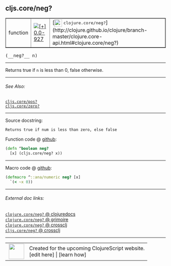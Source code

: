 ## cljs.core/neg?



 <table border="1">
<tr>
<td>function</td>
<td><a href="https://github.com/cljsinfo/cljs-api-docs/tree/0.0-927"><img valign="middle" alt="[+] 0.0-927" title="Added in 0.0-927" src="https://img.shields.io/badge/+-0.0--927-lightgrey.svg"></a> </td>
<td>
[<img height="24px" valign="middle" src="http://i.imgur.com/1GjPKvB.png"> <samp>clojure.core/neg?</samp>](http://clojure.github.io/clojure/branch-master/clojure.core-api.html#clojure.core/neg?)
</td>
</tr>
</table>


 <samp>
(__neg?__ n)<br>
</samp>

---

Returns true if `n` is less than 0, false otherwise.

---


###### See Also:

[`cljs.core/pos?`](cljs.core_posQMARK.md)<br>
[`cljs.core/zero?`](cljs.core_zeroQMARK.md)<br>

---


Source docstring:

```
Returns true if num is less than zero, else false
```


Function code @ [github](https://github.com/clojure/clojurescript/blob/r3149/src/cljs/cljs/core.cljs#L2442-L2444):

```clj
(defn ^boolean neg?
  [x] (cljs.core/neg? x))
```

<!--
Repo - tag - source tree - lines:

 <pre>
clojurescript @ r3149
└── src
    └── cljs
        └── cljs
            └── <ins>[core.cljs:2442-2444](https://github.com/clojure/clojurescript/blob/r3149/src/cljs/cljs/core.cljs#L2442-L2444)</ins>
</pre>

-->

---

Macro code @ [github](https://github.com/clojure/clojurescript/blob/r3149/src/clj/cljs/core.clj#L490-L491):

```clj
(defmacro ^::ana/numeric neg? [x]
  `(< ~x 0))
```

<!--
Repo - tag - source tree - lines:

 <pre>
clojurescript @ r3149
└── src
    └── clj
        └── cljs
            └── <ins>[core.clj:490-491](https://github.com/clojure/clojurescript/blob/r3149/src/clj/cljs/core.clj#L490-L491)</ins>
</pre>
-->

---


###### External doc links:

[`clojure.core/neg?` @ clojuredocs](http://clojuredocs.org/clojure.core/neg_q)<br>
[`clojure.core/neg?` @ grimoire](http://conj.io/store/v1/org.clojure/clojure/1.7.0-beta3/clj/clojure.core/neg%3F/)<br>
[`clojure.core/neg?` @ crossclj](http://crossclj.info/fun/clojure.core/neg%3F.html)<br>
[`cljs.core/neg?` @ crossclj](http://crossclj.info/fun/cljs.core.cljs/neg%3F.html)<br>

---

 <table>
<tr><td>
<img valign="middle" align="right" width="48px" src="http://i.imgur.com/Hi20huC.png">
</td><td>
Created for the upcoming ClojureScript website.<br>
[edit here] | [learn how]
</td></tr></table>

[edit here]:https://github.com/cljsinfo/cljs-api-docs/blob/master/cljsdoc/cljs.core_negQMARK.cljsdoc
[learn how]:https://github.com/cljsinfo/cljs-api-docs/wiki/cljsdoc-files

<!--

This information was too distracting to show to readers, but I'll leave it
commented here since it is helpful to:

- pretty-print the data used to generate this document
- and show how to retrieve that data



The API data for this symbol:

```clj
{:description "Returns true if `n` is less than 0, false otherwise.",
 :return-type boolean,
 :ns "cljs.core",
 :name "neg?",
 :signature ["[n]"],
 :history [["+" "0.0-927"]],
 :type "function",
 :related ["cljs.core/pos?" "cljs.core/zero?"],
 :full-name-encode "cljs.core_negQMARK",
 :source {:code "(defn ^boolean neg?\n  [x] (cljs.core/neg? x))",
          :title "Function code",
          :repo "clojurescript",
          :tag "r3149",
          :filename "src/cljs/cljs/core.cljs",
          :lines [2442 2444]},
 :extra-sources [{:code "(defmacro ^::ana/numeric neg? [x]\n  `(< ~x 0))",
                  :title "Macro code",
                  :repo "clojurescript",
                  :tag "r3149",
                  :filename "src/clj/cljs/core.clj",
                  :lines [490 491]}],
 :full-name "cljs.core/neg?",
 :clj-symbol "clojure.core/neg?",
 :docstring "Returns true if num is less than zero, else false"}

```

Retrieve the API data for this symbol:

```clj
;; from Clojure REPL
(require '[clojure.edn :as edn])
(-> (slurp "https://raw.githubusercontent.com/cljsinfo/cljs-api-docs/catalog/cljs-api.edn")
    (edn/read-string)
    (get-in [:symbols "cljs.core/neg?"]))
```

-->
